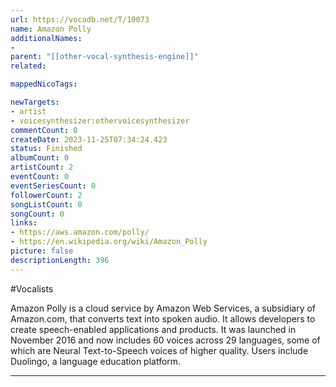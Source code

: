 ```yaml
---
url: https://vocadb.net/T/10073
name: Amazon Polly
additionalNames: 
- 
parent: "[[other-vocal-synthesis-engine]]"
related:

mappedNicoTags:

newTargets:
- artist
- voicesynthesizer:othervoicesynthesizer
commentCount: 0
createDate: 2023-11-25T07:34:24.423
status: Finished
albumCount: 0
artistCount: 2
eventCount: 0
eventSeriesCount: 0
followerCount: 2
songListCount: 0
songCount: 0
links: 
- https://aws.amazon.com/polly/
- https://en.wikipedia.org/wiki/Amazon_Polly
picture: false
descriptionLength: 396
---
```


#Vocalists

Amazon Polly is a cloud service by Amazon Web Services, a subsidiary of Amazon.com, that converts text into spoken audio. It allows developers to create speech-enabled applications and products. It was launched in November 2016 and now includes 60 voices across 29 languages, some of which are Neural Text-to-Speech voices of higher quality. Users include Duolingo, a language education platform.

---

